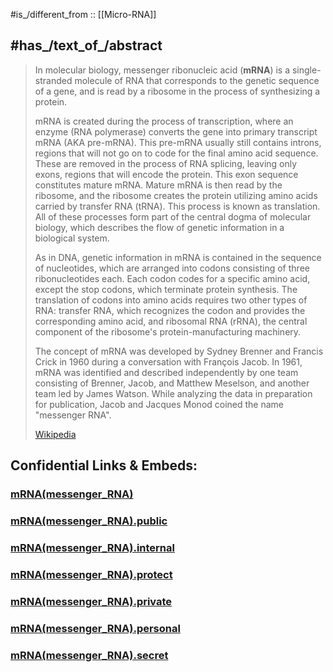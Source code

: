 
#is_/different_from :: [[Micro-RNA]] 

## #has_/text_of_/abstract 

> In molecular biology, messenger ribonucleic acid (**mRNA**) 
> is a single-stranded molecule of RNA that corresponds to the genetic sequence of a gene, 
> and is read by a ribosome in the process of synthesizing a protein.
>
> mRNA is created during the process of transcription, 
> where an enzyme (RNA polymerase) converts the gene into primary transcript mRNA (AKA pre-mRNA). 
> This pre-mRNA usually still contains introns, 
> regions that will not go on to code for the final amino acid sequence. 
> These are removed in the process of RNA splicing, leaving only exons, regions that will encode the protein. 
> This exon sequence constitutes mature mRNA. 
> Mature mRNA is then read by the ribosome, 
> and the ribosome creates the protein utilizing amino acids carried by transfer RNA (tRNA). 
> This process is known as translation. 
> All of these processes form part of the central dogma of molecular biology, 
> which describes the flow of genetic information in a biological system.
>
> As in DNA, genetic information in mRNA is contained in the sequence of nucleotides, 
> which are arranged into codons consisting of three ribonucleotides each. 
> Each codon codes for a specific amino acid, except the stop codons, which terminate protein synthesis. 
> The translation of codons into amino acids requires two other types of RNA: 
> transfer RNA, which recognizes the codon and provides the corresponding amino acid, 
> and ribosomal RNA (rRNA), the central component of the ribosome's protein-manufacturing machinery.
>
> The concept of mRNA was developed by Sydney Brenner and Francis Crick in 1960 
> during a conversation with François Jacob. 
> In 1961, mRNA was identified and described independently by one team consisting of Brenner, Jacob, 
> and Matthew Meselson, and another team led by James Watson. 
> While analyzing the data in preparation for publication, 
> Jacob and Jacques Monod coined the name "messenger RNA".
>
> [Wikipedia](https://en.wikipedia.org/wiki/Messenger%20RNA)


## Confidential Links & Embeds: 

### [mRNA(messenger_RNA)](/_Standards/bio/Genetics/mRNA(messenger_RNA).md) 

### [mRNA(messenger_RNA).public](/_public/bio/Genetics/mRNA(messenger_RNA).public.md) 

### [mRNA(messenger_RNA).internal](/_internal/bio/Genetics/mRNA(messenger_RNA).internal.md) 

### [mRNA(messenger_RNA).protect](/_protect/bio/Genetics/mRNA(messenger_RNA).protect.md) 

### [mRNA(messenger_RNA).private](/_private/bio/Genetics/mRNA(messenger_RNA).private.md) 

### [mRNA(messenger_RNA).personal](/_personal/bio/Genetics/mRNA(messenger_RNA).personal.md) 

### [mRNA(messenger_RNA).secret](/_secret/bio/Genetics/mRNA(messenger_RNA).secret.md)

